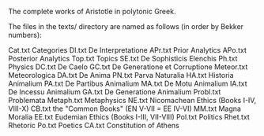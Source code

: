 The complete works of Aristotle in polytonic Greek.

The files in the texts/ directory are named as follows
(in order by Bekker numbers):

Cat.txt         Categories
DI.txt          De Interpretatione
APr.txt         Prior Analytics
APo.txt         Posterior Analytics
Top.txt         Topics
SE.txt          De Sophisticis Elenchis
Ph.txt          Physics
DC.txt          De Caelo
GC.txt          De Generatione et Corruptione
Meteor.txt      Meteorologica
DA.txt          De Anima
PN.txt          Parva Naturalia
HA.txt          Historia Animalium
PA.txt          De Partibus Animalium
MA.txt          De Motu Animalium
IA.txt          De Incessu Animalium
GA.txt          De Generatione Animalium
Probl.txt       Problemata
Metaph.txt      Metaphysics
NE.txt          Nicomachean Ethics (Books I-IV, VIII-X)
CB.txt          the "Common Books" (EN V-VII = EE IV-VI)
MM.txt          Magna Moralia
EE.txt          Eudemian Ethics (Books I-III, VII-VIII)
Pol.txt         Politics
Rhet.txt        Rhetoric
Po.txt          Poetics
CA.txt          Constitution of Athens
